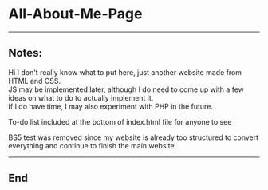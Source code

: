 # All-About-Me-Page


---
Notes:
---
Hi I don't really know what to put here, just another website made from HTML and CSS.                                                                          
JS may be implemented later, although I do need to come up with a few ideas on what to do to actually implement it.                                       
If I do have time, I may also experiment with PHP in the future.                                                  

To-do list included at the bottom of index.html file for anyone to see

BS5 test was removed since my website is already too structured to convert everything and continue to finish the main website

---
End
---


